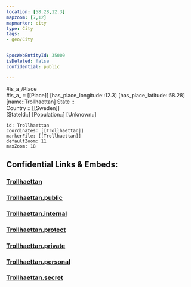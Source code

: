 ```yaml
---
location: [58.28,12.3] 
mapzoom: [7,12] 
mapmarker: city 
type: City
tags:
- geo/City


SpocWebEntityId: 35000
isDeleted: false
confidential: public

---
```

#is_a_/Place  
#is_a_ :: [[Place]] 
[has_place_longitude::12.3] 
[has_place_latitude::58.28] 
[name::Trollhaettan] 
State ::  
Country :: [[Sweden]]  
[StateId::] 
[Population::] 
[Unknown::] 


```leaflet
id: Trollhaettan
coordinates: [[Trollhaettan]] 
markerFile: [[Trollhaettan]] 
defaultZoom: 11 
maxZoom: 18
```


## Confidential Links & Embeds: 

### [Trollhaettan](/_Standards/Earth/Continent/Europe/Europe~North/Sweden/Provinces~Sweden/Västra_Götaland/City/Trollhaettan.md) 

### [Trollhaettan.public](/_public/Earth/Continent/Europe/Europe~North/Sweden/Provinces~Sweden/Västra_Götaland/City/Trollhaettan.public.md) 

### [Trollhaettan.internal](/_internal/Earth/Continent/Europe/Europe~North/Sweden/Provinces~Sweden/Västra_Götaland/City/Trollhaettan.internal.md) 

### [Trollhaettan.protect](/_protect/Earth/Continent/Europe/Europe~North/Sweden/Provinces~Sweden/Västra_Götaland/City/Trollhaettan.protect.md) 

### [Trollhaettan.private](/_private/Earth/Continent/Europe/Europe~North/Sweden/Provinces~Sweden/Västra_Götaland/City/Trollhaettan.private.md) 

### [Trollhaettan.personal](/_personal/Earth/Continent/Europe/Europe~North/Sweden/Provinces~Sweden/Västra_Götaland/City/Trollhaettan.personal.md) 

### [Trollhaettan.secret](/_secret/Earth/Continent/Europe/Europe~North/Sweden/Provinces~Sweden/Västra_Götaland/City/Trollhaettan.secret.md)

